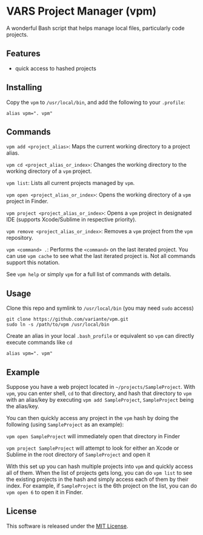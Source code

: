 # VARS Project Manager (vpm)

A wonderful Bash script that helps manage local files, particularly code projects.

## Features

- quick access to hashed projects

## Installing

Copy the `vpm` to `/usr/local/bin`, and add the following to your `.profile`:

```
alias vpm=". vpm"
```

## Commands

```vpm add <project_alias>```: Maps the current working directory to a project alias.

```vpm cd <project_alias_or_index>```: Changes the working directory to the working directory of a ```vpm``` project.

```vpm list```: Lists all current projects managed by ```vpm```.

```vpm open <project_alias_or_index>```: Opens the working directory of a ```vpm``` project in Finder.

```vpm project <project_alias_or_index>```: Opens a ```vpm``` project in designated IDE (supports Xcode/Sublime in respective priority).

```vpm remove <project_alias_or_index>```: Removes a ```vpm``` project from the ```vpm``` repository.

```vpm <command> .```: Performs the ```<command>``` on the last iterated project. You can use ```vpm cache``` to see what the last iterated project is. Not all commands support this notation.

See ```vpm help``` or simply ```vpm``` for a full list of commands with details.

## Usage

Clone this repo and symlink to ```/usr/local/bin``` (you may need ```sudo``` access)
```
git clone https://github.com/variante/vpm.git
sudo ln -s /path/to/vpm /usr/local/bin
```
Create an alias in your local ```.bash_profile``` or equivalent so ```vpm``` can directly execute commands like ```cd```
```
alias vpm=". vpm"
```

## Example

Suppose you have a web project located in ```~/projects/SampleProject```. With ```vpm```, you can enter shell, ```cd``` to that directory, and hash that directory to ```vpm``` with an alias/key by executing ```vpm add SampleProject```, ```SampleProject``` being the alias/key.

You can then quickly access any project in the ```vpm``` hash by doing the following (using ```SampleProject``` as an example):

```vpm open SampleProject``` will immediately open that directory in Finder

```vpm project SampleProject``` will attempt to look for either an Xcode or Sublime in the root directory of ```SampleProject``` and open it

With this set up you can hash multiple projects into ```vpm``` and quickly access all of them. When the list of projects gets long, you can do ```vpm list``` to see the existing projects in the hash and simply access each of them by their index. For example, if ```SampleProject``` is the 6th project on the list, you can do ```vpm open 6``` to open it in Finder.

## License

This software is released under the [MIT License](http://opensource.org/licenses/MIT).
